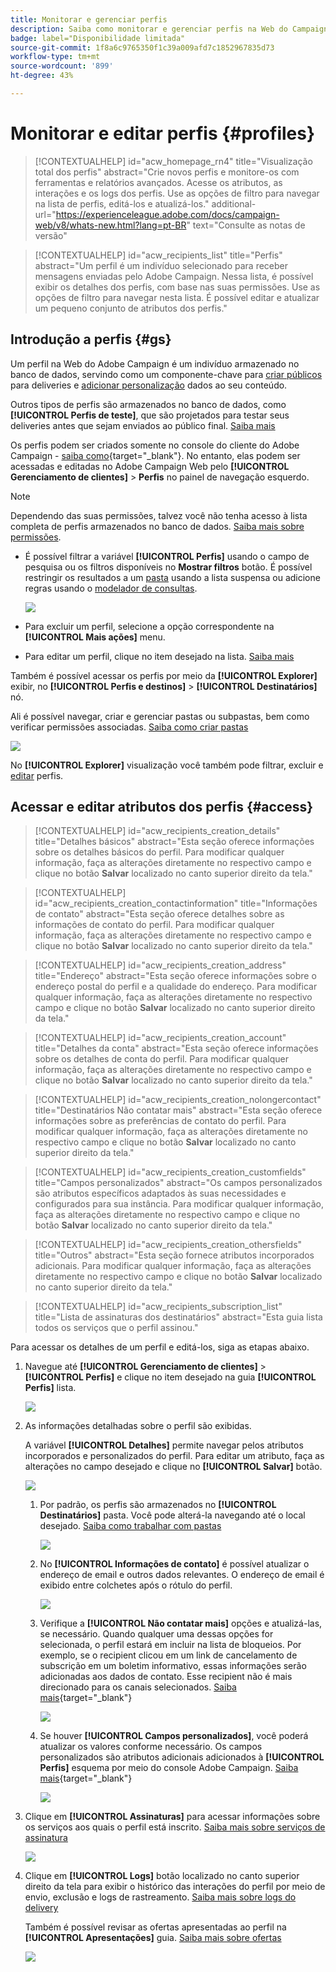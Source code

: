 ```yaml
---
title: Monitorar e gerenciar perfis
description: Saiba como monitorar e gerenciar perfis na Web do Campaign.
badge: label="Disponibilidade limitada"
source-git-commit: 1f8a6c9765350f1c39a009afd7c1852967835d73
workflow-type: tm+mt
source-wordcount: '899'
ht-degree: 43%

---
```


# Monitorar e editar perfis {#profiles}

>[!CONTEXTUALHELP]
>id="acw_homepage_rn4"
>title="Visualização total dos perfis"
>abstract="Crie novos perfis e monitore-os com ferramentas e relatórios avançados. Acesse os atributos, as interações e os logs dos perfis. Use as opções de filtro para navegar na lista de perfis, editá-los e atualizá-los."
>additional-url="https://experienceleague.adobe.com/docs/campaign-web/v8/whats-new.html?lang=pt-BR" text="Consulte as notas de versão"

>[!CONTEXTUALHELP]
>id="acw_recipients_list"
>title="Perfis"
>abstract="Um perfil é um indivíduo selecionado para receber mensagens enviadas pelo Adobe Campaign. Nessa lista, é possível exibir os detalhes dos perfis, com base nas suas permissões. Use as opções de filtro para navegar nesta lista. É possível editar e atualizar um pequeno conjunto de atributos dos perfis."

## Introdução a perfis {#gs}

Um perfil na Web do Adobe Campaign é um indivíduo armazenado no banco de dados, servindo como um componente-chave para [criar públicos](create-audience.md) para deliveries e [adicionar personalização](../personalization/personalize.md) dados ao seu conteúdo.

Outros tipos de perfis são armazenados no banco de dados, como **[!UICONTROL Perfis de teste]**, que são projetados para testar seus deliveries antes que sejam enviados ao público final. [Saiba mais](test-profiles.md)

Os perfis podem ser criados somente no console do cliente do Adobe Campaign - [saiba como](https://experienceleague.adobe.com/docs/campaign/campaign-v8/audience/add-profiles/create-profiles.html){target="_blank"}. No entanto, elas podem ser acessadas e editadas no Adobe Campaign Web pelo **[!UICONTROL Gerenciamento de clientes]** > **Perfis** no painel de navegação esquerdo.

>[!NOTE]
>
>Dependendo das suas permissões, talvez você não tenha acesso à lista completa de perfis armazenados no banco de dados. [Saiba mais sobre permissões](../get-started/permissions.md).

* É possível filtrar a variável **[!UICONTROL Perfis]** usando o campo de pesquisa ou os filtros disponíveis no **Mostrar filtros** botão. É possível restringir os resultados a um [pasta](../get-started/permissions.md#folders) usando a lista suspensa ou adicione regras usando o [modelador de consultas](../query/query-modeler-overview.md).

  ![](assets/profiles-list-filters.png)

* Para excluir um perfil, selecione a opção correspondente na **[!UICONTROL Mais ações]** menu.

* Para editar um perfil, clique no item desejado na lista. [Saiba mais](#access)

Também é possível acessar os perfis por meio da **[!UICONTROL Explorer]** exibir, no **[!UICONTROL Perfis e destinos]** > **[!UICONTROL Destinatários]** nó.

Ali é possível navegar, criar e gerenciar pastas ou subpastas, bem como verificar permissões associadas. [Saiba como criar pastas](../get-started/permissions.md#folders)

![](assets/profiles-explorer-folder.png)

No **[!UICONTROL Explorer]** visualização você também pode filtrar, excluir e [editar](#access) perfis.

## Acessar e editar atributos dos perfis {#access}

>[!CONTEXTUALHELP]
>id="acw_recipients_creation_details"
>title="Detalhes básicos"
>abstract="Esta seção oferece informações sobre os detalhes básicos do perfil. Para modificar qualquer informação, faça as alterações diretamente no respectivo campo e clique no botão **Salvar** localizado no canto superior direito da tela."

>[!CONTEXTUALHELP]
>id="acw_recipients_creation_contactinformation"
>title="Informações de contato"
>abstract="Esta seção oferece detalhes sobre as informações de contato do perfil. Para modificar qualquer informação, faça as alterações diretamente no respectivo campo e clique no botão **Salvar** localizado no canto superior direito da tela."

>[!CONTEXTUALHELP]
>id="acw_recipients_creation_address"
>title="Endereço"
>abstract="Esta seção oferece informações sobre o endereço postal do perfil e a qualidade do endereço. Para modificar qualquer informação, faça as alterações diretamente no respectivo campo e clique no botão **Salvar** localizado no canto superior direito da tela."

>[!CONTEXTUALHELP]
>id="acw_recipients_creation_account"
>title="Detalhes da conta"
>abstract="Esta seção oferece informações sobre os detalhes de conta do perfil. Para modificar qualquer informação, faça as alterações diretamente no respectivo campo e clique no botão **Salvar** localizado no canto superior direito da tela."

>[!CONTEXTUALHELP]
>id="acw_recipients_creation_nolongercontact"
>title="Destinatários Não contatar mais"
>abstract="Esta seção oferece informações sobre as preferências de contato do perfil. Para modificar qualquer informação, faça as alterações diretamente no respectivo campo e clique no botão **Salvar** localizado no canto superior direito da tela."

>[!CONTEXTUALHELP]
>id="acw_recipients_creation_customfields"
>title="Campos personalizados"
>abstract="Os campos personalizados são atributos específicos adaptados às suas necessidades e configurados para sua instância. Para modificar qualquer informação, faça as alterações diretamente no respectivo campo e clique no botão **Salvar** localizado no canto superior direito da tela."

>[!CONTEXTUALHELP]
>id="acw_recipients_creation_othersfields"
>title="Outros"
>abstract="Esta seção fornece atributos incorporados adicionais. Para modificar qualquer informação, faça as alterações diretamente no respectivo campo e clique no botão **Salvar** localizado no canto superior direito da tela."

>[!CONTEXTUALHELP]
>id="acw_recipients_subscription_list"
>title="Lista de assinaturas dos destinatários"
>abstract="Esta guia lista todos os serviços que o perfil assinou."

Para acessar os detalhes de um perfil e editá-los, siga as etapas abaixo.

1. Navegue até **[!UICONTROL Gerenciamento de clientes]** > **[!UICONTROL Perfis]** e clique no item desejado na guia **[!UICONTROL Perfis]** lista.

   ![](assets/profiles-list-select.png)

1. As informações detalhadas sobre o perfil são exibidas.

   A variável **[!UICONTROL Detalhes]** permite navegar pelos atributos incorporados e personalizados do perfil. Para editar um atributo, faça as alterações no campo desejado e clique no **[!UICONTROL Salvar]** botão.

   ![](assets/profile-details.png)

   1. Por padrão, os perfis são armazenados no **[!UICONTROL Destinatários]** pasta. Você pode alterá-la navegando até o local desejado. [Saiba como trabalhar com pastas](../get-started/permissions.md#folders)

      ![](assets/profile-folder.png)

   1. No **[!UICONTROL Informações de contato]** é possível atualizar o endereço de email e outros dados relevantes. O endereço de email é exibido entre colchetes após o rótulo do perfil.

      ![](assets/profile-address.png)

   1. Verifique a **[!UICONTROL Não contatar mais]** opções e atualizá-las, se necessário. Quando qualquer uma dessas opções for selecionada, o perfil estará em incluir na lista de bloqueios. Por exemplo, se o recipient clicou em um link de cancelamento de subscrição em um boletim informativo, essas informações serão adicionadas aos dados de contato. Esse recipient não é mais direcionado para os canais selecionados. [Saiba mais](https://experienceleague.adobe.com/docs/campaign/campaign-v8/send/failures/quarantines.html){target="_blank"}

      ![](assets/profile-no-longer-contact.png)

   1. Se houver **[!UICONTROL Campos personalizados]**, você poderá atualizar os valores conforme necessário. Os campos personalizados são atributos adicionais adicionados à **[!UICONTROL Perfis]** esquema por meio do console Adobe Campaign. [Saiba mais](https://experienceleague.adobe.com/docs/campaign/campaign-v8/developer/shemas-forms/extend-schema.html){target="_blank"}

      ![](assets/profile-custom-fields.png)

1. Clique em **[!UICONTROL Assinaturas]** para acessar informações sobre os serviços aos quais o perfil está inscrito. [Saiba mais sobre serviços de assinatura](manage-services.md)

   ![](assets/profile-subscriptions.png)

1. Clique em **[!UICONTROL Logs]** botão localizado no canto superior direito da tela para exibir o histórico das interações do perfil por meio de envio, exclusão e logs de rastreamento. [Saiba mais sobre logs do delivery](../monitor/delivery-logs.md)

   Também é possível revisar as ofertas apresentadas ao perfil na **[!UICONTROL Apresentações]** guia. [Saiba mais sobre ofertas](../msg/offers.md)

   ![](assets/profile-logs.png)
